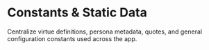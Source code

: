 # Constants & Static Data

Centralize virtue definitions, persona metadata, quotes, and general configuration constants used across the app.
